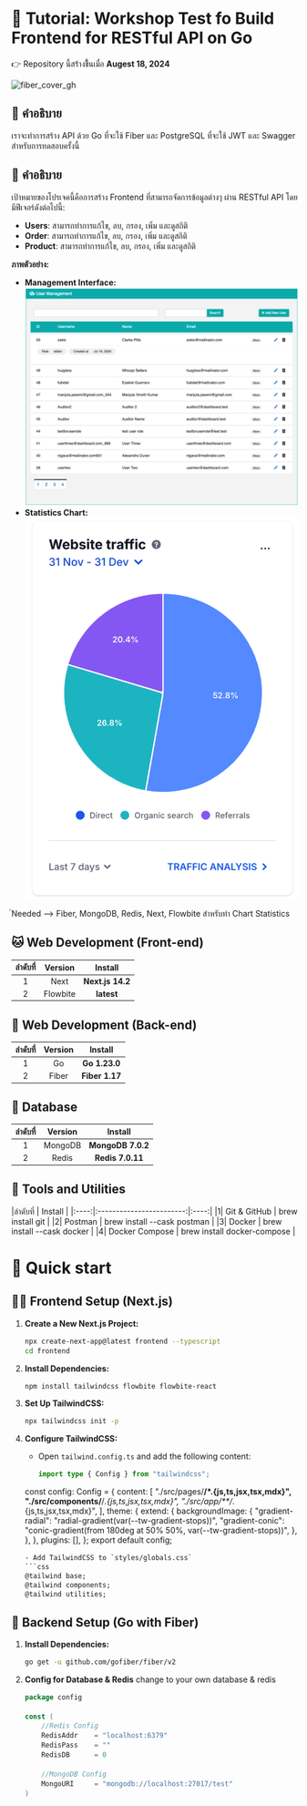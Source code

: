 # 📖 Tutorial: Workshop Test fo Build Frontend for RESTful API on Go

👉 Repository นี้สร้่างขึี้นเมื่อ **Augest 18, 2024**

![fiber_cover_gh](https://user-images.githubusercontent.com/11155743/112001218-cf258b00-8b2f-11eb-9c6d-d6c38a09af86.jpg)

## 📝 คำอธิบาย
เราจะทำการสร้าง API ด้วย Go ที่จะใช้ Fiber และ PostgreSQL ที่จะใช้ JWT และ Swagger สำหรับการทดสอบครั้งนี้

## 📝 คำอธิบาย

เป้าหมายของโปรเจคนี้คือการสร้าง Frontend ที่สามารถจัดการข้อมูลต่างๆ ผ่าน RESTful API โดยมีฟีเจอร์ดังต่อไปนี้:

- **Users**: สามารถทำการแก้ไข, ลบ, กรอง, เพิ่ม และดูสถิติ
- **Order**: สามารถทำการแก้ไข, ลบ, กรอง, เพิ่ม และดูสถิติ
- **Product**: สามารถทำการแก้ไข, ลบ, กรอง, เพิ่ม และดูสถิติ

**ภาพตัวอย่าง:**
- **Management Interface:** ![Example Management](assets/example_management.png)
- **Statistics Chart:** ![Chart Example](assets/chart.png)

์Needed --> Fiber, MongoDB, Redis, Next, Flowbite สำหรับทำ Chart Statistics 

## 🐱 Web Development (Front-end)
|ลำดับที่| Version | Install |
|:----:|:------------------------:|:----:|
|1|   Next        | **Next.js 14.2** |npx create-next-app@latest |
|2|   Flowbite       | **latest** | npm install tailwindcss flowbite flowbite-react |

## 🧲 Web Development (Back-end)
|ลำดับที่| Version | Install |
|:----:|:------------------------:|:----:|
|1|   Go        | **Go 1.23.0** | **(MacOS)** brew update&& brew install golang |
|2|   Fiber       | **Fiber 1.17** | go get github.com/gofiber/fiber/v2 |

## 👒 Database
|ลำดับที่| Version | Install |
|:----:|:------------------------:|:----:|
|1|   MongoDB        | **MongoDB 7.0.2** | brew tap mongodb/brew && brew install mongodb-community@7.0 |
|2|   Redis       | **Redis 7.0.11** | brew install redis |

## 🤖 Tools and Utilities 
|ลำดับที่ | Install |
|:----:|:------------------------:|:----:|
|1|   Git & GitHub        | brew install git |
|2|   Postman       | brew install --cask postman |
|3|   Docker        | brew install --cask docker |
|4|   Docker Compose       | brew install docker-compose |

# 📖 Quick start

## 👨‍💻 Frontend Setup (Next.js)

1. **Create a New Next.js Project:**
   ```bash
   npx create-next-app@latest frontend --typescript
   cd frontend
   ````

2. **Install Dependencies:**
    ```bash
   npm install tailwindcss flowbite flowbite-react
   ````

3. **Set Up TailwindCSS:**
    ```bash
   npx tailwindcss init -p
   ````

4. **Configure TailwindCSS:**
   - Open `tailwind.config.ts` and add the following content:
     ```typescript
     import type { Config } from "tailwindcss";

    const config: Config = {
    content: [
        "./src/pages/**/*.{js,ts,jsx,tsx,mdx}",
        "./src/components/**/*.{js,ts,jsx,tsx,mdx}",
        "./src/app/**/*.{js,ts,jsx,tsx,mdx}",
    ],
    theme: {
        extend: {
        backgroundImage: {
            "gradient-radial": "radial-gradient(var(--tw-gradient-stops))",
            "gradient-conic":
            "conic-gradient(from 180deg at 50% 50%, var(--tw-gradient-stops))",
        },
        },
    },
    plugins: [],
    };
    export default config;
    ````
    - Add TailwindCSS to `styles/globals.css`
    ```css
    @tailwind base;
    @tailwind components;
    @tailwind utilities;
    ````

## 🧲 Backend Setup (Go with Fiber)

1. **Install Dependencies:**
    ```bash
   go get -u github.com/gofiber/fiber/v2
   ````

2. **Config for Database & Redis**
    change to your own database & redis
    ```go
    package config

    const (
        //Redis Config
        RedisAddr    = "localhost:6379"
        RedisPass	 = ""
        RedisDB		 = 0

        //MongoDB Config
        MongoURI     = "mongodb://localhost:27017/test"
    )
    ````